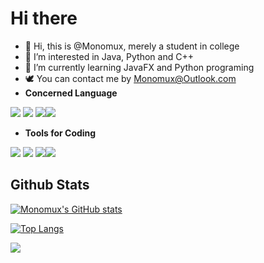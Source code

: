 # Hi there 

- 👋 Hi, this is @Monomux, merely a student in college
- 👀 I’m interested in Java, Python and C++
- 🌱 I’m currently learning JavaFX and Python programing
- 🕊️ You can contact me by Monomux@Outlook.com
- **Concerned Language**

![](https://img.shields.io/badge/Code-Java-informational?style=flat-square&color=blueviolet&logo=Java&logoColor=white)  ![](https://img.shields.io/badge/Code-JavaScript-informational?style=flat-square&color=blueviolet&logo=JavaScript&logoColor=white)  ![](https://img.shields.io/badge/Code-C++-informational?style=flat-square&color=blueviolet&logo=C%2B%2B&logoColor=white)![](https://img.shields.io/badge/Code-Python-informational?style=flat-square&color=blueviolet&logo=Python&logoColor=white)

+ **Tools for Coding**

![](https://img.shields.io/badge/IDE-IDEA-informational?style=flat-square&color=blueviolet&logo=IntelliJ-IDEA&logoColor=white)  ![](https://img.shields.io/badge/IDE-Eclipse-informational?style=flat-square&color=blueviolet&logo=Eclipse&logoColor=white)  ![](https://img.shields.io/badge/IDE-Pycharm-informational?style=flat-square&color=blueviolet&logo=Pycharm&logoColor=white)![](https://img.shields.io/badge/IDE-Visual_Studio_2015-informational?style=flat-square&color=blueviolet&logo=Visual-Studio&logoColor=white)

## Github Stats

[![Monomux's GitHub stats](https://github-readme-stats.vercel.app/api?username=Monomux&count_private=true&show_icons=true&theme=cobalt)](https://github.com/anuraghazra/github-readme-stats)

[![Top Langs](https://github-readme-stats.vercel.app/api/top-langs/?username=Monomux&layout=compact&theme=cobalt&count_private=true)](https://github.com/anuraghazra/github-readme-stats)

![]( https://visitor-badge.glitch.me/badge?page_id=Monomux.github.com)





<!---
Monomux/Monomux is a ✨ special ✨ repository because its `README.md` (this file) appears on your GitHub profile.
You can click the Preview link to take a look at your changes.
--->

